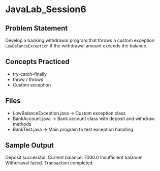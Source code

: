# JavaLab_Session6

## Problem Statement
Develop a banking withdrawal program that throws a custom exception `LowBalanceException` if the withdrawal amount exceeds the balance.

## Concepts Practiced
- try-catch-finally  
- throw / throws  
- Custom exception  

## Files
- LowBalanceException.java → Custom exception class  
- BankAccount.java → Bank account class with deposit and withdraw methods  
- BankTest.java → Main program to test exception handling  

## Sample Output
Deposit successful. Current balance: 7000.0
Insufficient balance! Withdrawal failed.
Transaction completed.
